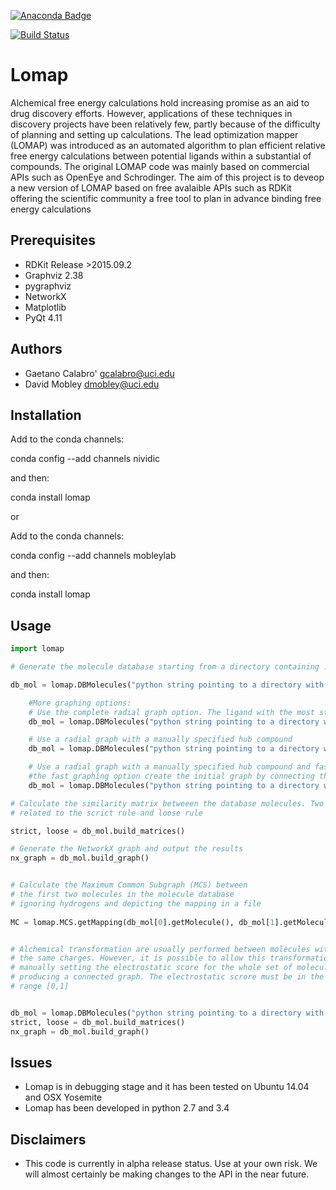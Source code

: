 [![Anaconda Badge](https://anaconda.org/nividic/lomap/badges/version.svg)](https://anaconda.org/nividic/lomap)

[![Build Status](https://travis-ci.org/MobleyLab/Lomap.svg?branch=master)](https://travis-ci.org/MobleyLab/Lomap)


# Lomap
Alchemical free energy calculations hold increasing promise 
as an aid to drug discovery efforts. However, applications of 
these techniques in discovery projects have been relatively 
few, partly because of the difficulty of planning and setting up 
calculations. The lead optimization mapper (LOMAP) was 
introduced as an automated algorithm to plan efficient relative 
free energy calculations between potential ligands within 
a substantial of compounds. The original LOMAP code was mainly
based on commercial APIs such as OpenEye and Schrodinger. The aim 
of this project is to deveop a new version of LOMAP based on free
avalaible APIs such as RDKit offering the scientific community a 
free tool to plan in advance binding free energy calculations


## Prerequisites
* RDKit Release >2015.09.2
* Graphviz 2.38
* pygraphviz
* NetworkX 
* Matplotlib 
* PyQt 4.11

Authors
-------
* Gaetano Calabro' <gcalabro@uci.edu>
* David Mobley <dmobley@uci.edu>

## Installation

Add to the conda channels:

conda config --add channels nividic

and then:

conda install lomap

or

Add to the conda channels:

conda config --add channels mobleylab

and then:

conda install lomap


Usage
-----
```python
import lomap

# Generate the molecule database starting from a directory containing .mol2 files

db_mol = lomap.DBMolecules("python string pointing to a directory with mol2 files", output=True)

    #More graphing options:
    # Use the complete radial graph option. The ligand with the most structural similarity to all of the others will be picked as the 'lead compounds' and used as the central compound.
    db_mol = lomap.DBMolecules("python string pointing to a directory with mol2 files", output=True, radial=True)

    # Use a radial graph with a manually specified hub compound
    db_mol = lomap.DBMolecules("python string pointing to a directory with mol2 files", output=True, radial=True, hub=filename.mol2)

    # Use a radial graph with a manually specified hub compound and fast graphing option
    #the fast graphing option create the initial graph by connecting the hub ligand with the possible surrounding ligands and add surrounding edges based on the similarities accoss surrounding nodes
    db_mol = lomap.DBMolecules("python string pointing to a directory with mol2 files", output=True, radial=True, hub=filename.mol2, fast=True)

# Calculate the similarity matrix betweeen the database molecules. Two molecules are generated
# related to the scrict rule and loose rule 

strict, loose = db_mol.build_matrices()

# Generate the NetworkX graph and output the results
nx_graph = db_mol.build_graph() 


# Calculate the Maximum Common Subgraph (MCS) between 
# the first two molecules in the molecule database 
# ignoring hydrogens and depicting the mapping in a file
    
MC = lomap.MCS.getMapping(db_mol[0].getMolecule(), db_mol[1].getMolecule(), hydrogens=False, fname='mcs.png')


# Alchemical transformation are usually performed between molecules with
# the same charges. However, it is possible to allow this transformation
# manually setting the electrostatic score for the whole set of molecules 
# producing a connected graph. The electrostatic scrore must be in the 
# range [0,1]


db_mol = lomap.DBMolecules("python string pointing to a directory with mol2 files", output=True, ecrscore=0.1)
strict, loose = db_mol.build_matrices()
nx_graph = db_mol.build_graph() 
```



## Issues
* Lomap is in debugging stage and it has been tested on Ubuntu 14.04 and OSX Yosemite
* Lomap has been developed in python 2.7 and 3.4

## Disclaimers
* This code is currently in alpha release status. Use at your own risk. We will almost certainly be making changes to the API in the near future.
